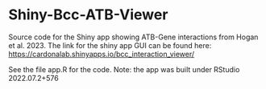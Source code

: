 # Shiny-Bcc-ATB-Viewer
Source code for the Shiny app showing ATB-Gene interactions from Hogan et al. 2023. The link for the shiny app GUI can be found here:
https://cardonalab.shinyapps.io/bcc_interaction_viewer/

See the file app.R for the code. 
Note: the app was built under RStudio 2022.07.2+576
